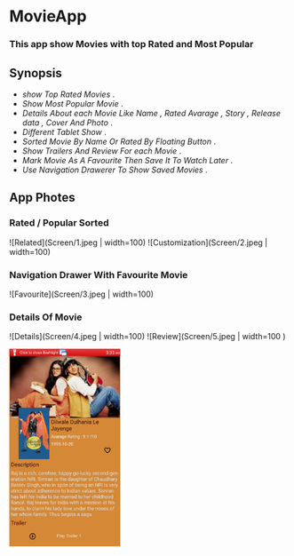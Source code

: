 # **MovieApp**
### This app show Movies with top Rated and Most Popular 
## Synopsis 
- _show Top Rated Movies_ .
- _Show Most Popular Movie_ .
- _Details About each Movie Like Name , Rated Avarage , Story , Release data , Cover And Photo_ .
- _Different Tablet Show_ .
- _Sorted Movie By Name Or Rated By Floating Button_ .
- _Show Trailers And Review For each Movie_ .
- _Mark Movie As A Favourite Then Save It To Watch Later_ .
- _Use Navigation Drawerer To Show Saved Movies_ .
## App Photes
### Rated / Popular Sorted
![Related](Screen/1.jpeg | width=100) ![Customization](Screen/2.jpeg | width=100)
### Navigation Drawer With Favourite Movie 
![Favourite](Screen/3.jpeg | width=100)
### Details Of Movie 
![Details](Screen/4.jpeg | width=100) ![Review](Screen/5.jpeg | width=100 )

<img width="200" alt="portfolio_view" src="Screen/4.jpeg">
 




